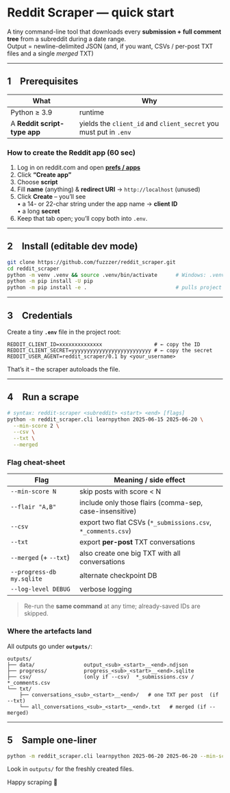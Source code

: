 # Reddit Scraper — quick start

A tiny command-line tool that downloads every **submission + full comment tree**
from a subreddit during a date range.  
Output = newline-delimited JSON (and, if you want, CSVs / per-post TXT files
and a single _merged_ TXT)

---

## 1 Prerequisites

| What                         | Why                                                               |
| ---------------------------- | ----------------------------------------------------------------- |
| Python ≥ 3.9                 | runtime                                                           |
| A **Reddit script-type app** | yields the `client_id` and `client_secret` you must put in `.env` |

### How to create the Reddit app (60 sec)

1. Log in on reddit.com and open **[prefs / apps](https://www.reddit.com/prefs/apps)**
2. Click **“Create app”**
3. Choose **script**
4. Fill **name** (anything) & **redirect URI** → `http://localhost` (unused)
5. Click **Create** – you’ll see  
   • a 14- or 22-char string under the app name → **client ID**  
   • a long **secret**
6. Keep that tab open; you’ll copy both into `.env`.

---

## 2 Install (editable dev mode)

```bash
git clone https://github.com/fuzzzer/reddit_scraper.git
cd reddit_scraper
python -m venv .venv && source .venv/bin/activate      # Windows: .venv\Scripts\activate
python -m pip install -U pip
python -m pip install -e .                             # pulls project dependencies
```

---

## 3 Credentials

Create a tiny **`.env`** file in the project root:

```dotenv
REDDIT_CLIENT_ID=xxxxxxxxxxxxxx                 # ← copy the ID
REDDIT_CLIENT_SECRET=yyyyyyyyyyyyyyyyyyyyyyyyyy # ← copy the secret
REDDIT_USER_AGENT=reddit_scraper/0.1 by <your_username>
```

That’s it – the scraper autoloads the file.

---

## 4 Run a scrape

```bash
# syntax: reddit-scraper <subreddit> <start> <end> [flags]
python -m reddit_scraper.cli learnpython 2025-06-15 2025-06-20 \
  --min-score 2 \
  --csv \
  --txt \
  --merged
```

### Flag cheat-sheet

| Flag                      | Meaning / side effect                                        |
| ------------------------- | ------------------------------------------------------------ |
| `--min-score N`           | skip posts with score < N                                    |
| `--flair "A,B"`           | include only those flairs (comma-sep, case-insensitive)      |
| `--csv`                   | export two flat CSVs (`*_submissions.csv`, `*_comments.csv`) |
| `--txt`                   | export **per-post** TXT conversations                        |
| `--merged` (+ `--txt`)    | also create one big TXT with all conversations               |
| `--progress-db my.sqlite` | alternate checkpoint DB                                      |
| `--log-level DEBUG`       | verbose logging                                              |

> Re-run the **same command** at any time; already-saved IDs are skipped.

### Where the artefacts land

All outputs go under **`outputs/`**:

```
outputs/
├── data/                output_<sub>_<start>__<end>.ndjson
├── progress/            progress_<sub>_<start>__<end>.sqlite
├── csv/                 (only if --csv)  *_submissions.csv / *_comments.csv
└── txt/
    ├── conversations_<sub>_<start>__<end>/   # one TXT per post  (if --txt)
    └── all_conversations_<sub>_<start>__<end>.txt   # merged (if --merged)
```

---

## 5 Sample one-liner

```bash
python -m reddit_scraper.cli learnpython 2025-06-20 2025-06-20 --min-score 5 --txt
```

Look in `outputs/` for the freshly created files.

Happy scraping 🎉
